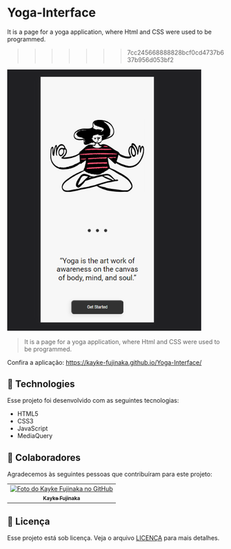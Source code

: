 # Yoga-Interface
 It is a page for a yoga application, where Html and CSS were used to be programmed.
>>>>>>> 7cc245668888828bcf0cd4737b637b956d053bf2

<img src="https://github.com/Kayke-Fujinaka/Yoga-Interface/blob/main/Screenshot_1.png?raw=true" width="450px" alt="Yoga Interface">

>  It is a page for a yoga application, where Html and CSS were used to be programmed.

Confira a aplicação: https://kayke-fujinaka.github.io/Yoga-Interface/

## 🚀 Technologies

Esse projeto foi desenvolvido com as seguintes tecnologias:

- HTML5
- CSS3
- JavaScript
- MediaQuery

## 🤝 Colaboradores

Agradecemos às seguintes pessoas que contribuíram para este projeto:

<table>
  <tr>
    <td align="center">
      <a href="#">
        <img src="https://avatars.githubusercontent.com/u/98772000?s=400&u=80de9af672be7f75cc7a546838552cf63d5b82fe&v=4" width="100px;" alt="Foto do Kayke Fujinaka no GitHub"/><br>
        <sub>
          <b>Kayke Fujinaka</b>
        </sub>
      </a>
    </td>
  </tr>
</table>

## 📝 Licença

Esse projeto está sob licença. Veja o arquivo [LICENÇA](LICENSE.md) para mais detalhes.
